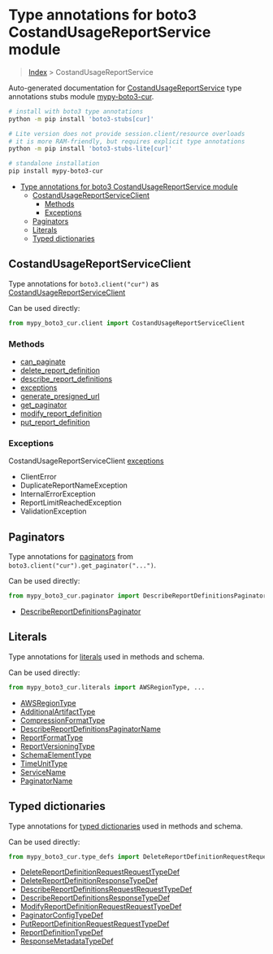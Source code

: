 <a id="type-annotations-for-boto3-costandusagereportservice-module"></a>

# Type annotations for boto3 CostandUsageReportService module

> [Index](..) > CostandUsageReportService

Auto-generated documentation for
[CostandUsageReportService](https://boto3.amazonaws.com/v1/documentation/api/latest/reference/services/cur.html#CostandUsageReportService)
type annotations stubs module
[mypy-boto3-cur](https://pypi.org/project/mypy-boto3-cur/).

```bash
# install with boto3 type annotations
python -m pip install 'boto3-stubs[cur]'

# Lite version does not provide session.client/resource overloads
# it is more RAM-friendly, but requires explicit type annotations
python -m pip install 'boto3-stubs-lite[cur]'

# standalone installation
pip install mypy-boto3-cur
```

- [Type annotations for boto3 CostandUsageReportService module](#type-annotations-for-boto3-costandusagereportservice-module)
  - [CostandUsageReportServiceClient](#costandusagereportserviceclient)
    - [Methods](#methods)
    - [Exceptions](#exceptions)
  - [Paginators](#paginators)
  - [Literals](#literals)
  - [Typed dictionaries](#typed-dictionaries)

<a id="costandusagereportserviceclient"></a>

## CostandUsageReportServiceClient

Type annotations for `boto3.client("cur")` as
[CostandUsageReportServiceClient](./client.md)

Can be used directly:

```python
from mypy_boto3_cur.client import CostandUsageReportServiceClient
```

<a id="methods"></a>

### Methods

- [can_paginate](./client.md#can_paginate)
- [delete_report_definition](./client.md#delete_report_definition)
- [describe_report_definitions](./client.md#describe_report_definitions)
- [exceptions](./client.md#exceptions)
- [generate_presigned_url](./client.md#generate_presigned_url)
- [get_paginator](./client.md#get_paginator)
- [modify_report_definition](./client.md#modify_report_definition)
- [put_report_definition](./client.md#put_report_definition)

<a id="exceptions"></a>

### Exceptions

CostandUsageReportServiceClient [exceptions](./client.md#exceptions)

- ClientError
- DuplicateReportNameException
- InternalErrorException
- ReportLimitReachedException
- ValidationException

<a id="paginators"></a>

## Paginators

Type annotations for [paginators](./paginators.md) from
`boto3.client("cur").get_paginator("...")`.

Can be used directly:

```python
from mypy_boto3_cur.paginator import DescribeReportDefinitionsPaginator, ...
```

- [DescribeReportDefinitionsPaginator](./paginators.md#describereportdefinitionspaginator)

<a id="literals"></a>

## Literals

Type annotations for [literals](./literals.md) used in methods and schema.

Can be used directly:

```python
from mypy_boto3_cur.literals import AWSRegionType, ...
```

- [AWSRegionType](./literals.md#awsregiontype)
- [AdditionalArtifactType](./literals.md#additionalartifacttype)
- [CompressionFormatType](./literals.md#compressionformattype)
- [DescribeReportDefinitionsPaginatorName](./literals.md#describereportdefinitionspaginatorname)
- [ReportFormatType](./literals.md#reportformattype)
- [ReportVersioningType](./literals.md#reportversioningtype)
- [SchemaElementType](./literals.md#schemaelementtype)
- [TimeUnitType](./literals.md#timeunittype)
- [ServiceName](./literals.md#servicename)
- [PaginatorName](./literals.md#paginatorname)

<a id="typed-dictionaries"></a>

## Typed dictionaries

Type annotations for [typed dictionaries](./type_defs.md) used in methods and
schema.

Can be used directly:

```python
from mypy_boto3_cur.type_defs import DeleteReportDefinitionRequestRequestTypeDef, ...
```

- [DeleteReportDefinitionRequestRequestTypeDef](./type_defs.md#deletereportdefinitionrequestrequesttypedef)
- [DeleteReportDefinitionResponseTypeDef](./type_defs.md#deletereportdefinitionresponsetypedef)
- [DescribeReportDefinitionsRequestRequestTypeDef](./type_defs.md#describereportdefinitionsrequestrequesttypedef)
- [DescribeReportDefinitionsResponseTypeDef](./type_defs.md#describereportdefinitionsresponsetypedef)
- [ModifyReportDefinitionRequestRequestTypeDef](./type_defs.md#modifyreportdefinitionrequestrequesttypedef)
- [PaginatorConfigTypeDef](./type_defs.md#paginatorconfigtypedef)
- [PutReportDefinitionRequestRequestTypeDef](./type_defs.md#putreportdefinitionrequestrequesttypedef)
- [ReportDefinitionTypeDef](./type_defs.md#reportdefinitiontypedef)
- [ResponseMetadataTypeDef](./type_defs.md#responsemetadatatypedef)

